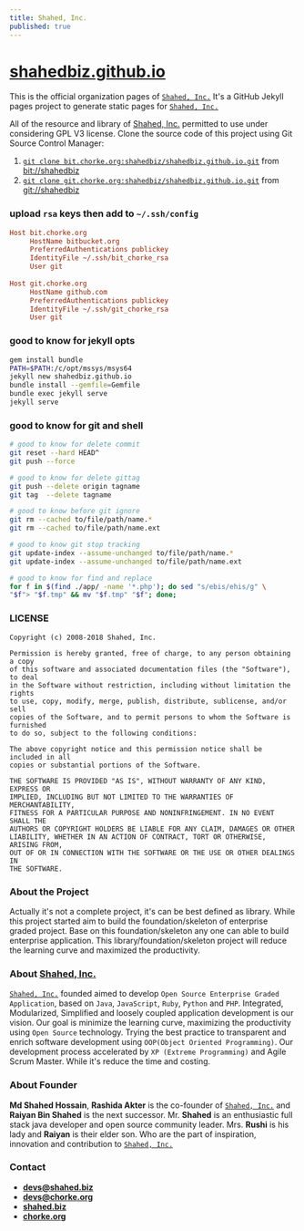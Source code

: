 ```yaml
---
title: Shahed, Inc.
published: true
---
```


# [shahedbiz.github.io][301]

This is the official organization pages of [`Shahed, Inc.`][000] It's a GitHub Jekyll pages project to generate static pages for [`Shahed, Inc.`][000]


All of the resource and library of [Shahed, Inc.][000] permitted to use under considering GPL V3 license. Clone the source code of this project using Git Source Control Manager:

1. [`git clone bit.chorke.org:shahedbiz/shahedbiz.github.io.git`][201] from [bit://shahedbiz][200]
2. [`git clone git.chorke.org:shahedbiz/shahedbiz.github.io.git`][301] from [git://shahedbiz][300]


### upload `rsa` keys then add to `~/.ssh/config`

```cfg
Host bit.chorke.org
     HostName bitbucket.org
     PreferredAuthentications publickey
     IdentityFile ~/.ssh/bit_chorke_rsa
     User git
    
Host git.chorke.org
     HostName github.com
     PreferredAuthentications publickey
     IdentityFile ~/.ssh/git_chorke_rsa
     User git
```


### good to know for jekyll opts

```bash
gem install bundle
PATH=$PATH:/c/opt/mssys/msys64
jekyll new shahedbiz.github.io
bundle install --gemfile=Gemfile
bundle exec jekyll serve
jekyll serve
```


### good to know for git and shell

```bash
# good to know for delete commit
git reset --hard HEAD^
git push --force

# good to know for delete gittag
git push --delete origin tagname
git tag  --delete tagname

# good to know before git ignore
git rm --cached to/file/path/name.*
git rm --cached to/file/path/name.ext

# good to know git stop tracking
git update-index --assume-unchanged to/file/path/name.*
git update-index --assume-unchanged to/file/path/name.ext

# good to know for find and replace
for f in $(find ./app/ -name '*.php'); do sed "s/ebis/ehis/g" \
"$f"> "$f.tmp" && mv "$f.tmp" "$f"; done;
```


### LICENSE

```
Copyright (c) 2008-2018 Shahed, Inc.

Permission is hereby granted, free of charge, to any person obtaining a copy
of this software and associated documentation files (the "Software"), to deal
in the Software without restriction, including without limitation the rights
to use, copy, modify, merge, publish, distribute, sublicense, and/or sell
copies of the Software, and to permit persons to whom the Software is furnished
to do so, subject to the following conditions:

The above copyright notice and this permission notice shall be included in all
copies or substantial portions of the Software.

THE SOFTWARE IS PROVIDED "AS IS", WITHOUT WARRANTY OF ANY KIND, EXPRESS OR
IMPLIED, INCLUDING BUT NOT LIMITED TO THE WARRANTIES OF MERCHANTABILITY,
FITNESS FOR A PARTICULAR PURPOSE AND NONINFRINGEMENT. IN NO EVENT SHALL THE
AUTHORS OR COPYRIGHT HOLDERS BE LIABLE FOR ANY CLAIM, DAMAGES OR OTHER
LIABILITY, WHETHER IN AN ACTION OF CONTRACT, TORT OR OTHERWISE, ARISING FROM,
OUT OF OR IN CONNECTION WITH THE SOFTWARE OR THE USE OR OTHER DEALINGS IN
THE SOFTWARE.
```


### About the Project

Actually it's not a complete project, it's can be best defined as library. While this project started aim to build the foundation/skeleton of enterprise graded project. Base on this foundation/skeleton any one can able to build enterprise application. This library/foundation/skeleton project will reduce the learning curve and maximized the productivity.


### About [Shahed, Inc.][000]

[`Shahed, Inc.`][000] founded aimed to develop `Open Source Enterprise Graded Application`, based on `Java`, `JavaScript`, `Ruby`, `Python` and `PHP`. Integrated, Modularized, Simplified and loosely coupled application development is our vision. Our goal is minimize the learning curve, maximizing the productivity using `Open Source` technology. Trying the best practice to transparent and enrich software development using `OOP(Object Oriented Programming)`. Our development process accelerated by `XP (Extreme Programming)` and Agile Scrum Master. While it's reduce the time and costing.


### About Founder

**Md Shahed Hossain**, **Rashida Akter** is the co-founder of [`Shahed, Inc.`][000] and **Raiyan Bin Shahed** is the next successor. Mr. **Shahed** is an enthusiastic full stack java developer and open source community leader. Mrs. **Rushi** is his lady and **Raiyan** is their elder son. Who are the part of inspiration, innovation and contribution to [`Shahed, Inc.`][000]


### Contact

- [**devs@shahed.biz**][100]
- [**devs@chorke.org**][101]
- [**shahed.biz**][000]
- [**chorke.org**][001]


[000]:  http://shahed.biz "Shahed, Inc. Visit us"
[001]:  http://chorke.org "Chorke, Org. Visit us"

[100]:  mailto:devs@shahed.biz "Shahed, Inc. Email us"
[101]:  mailto:devs@chorke.org "Chorke, Org. Email us"

[200]:  https://bitbucket.org/shahedbiz "bit://shahedbiz"
[201]:  https://bitbucket.org/shahedbiz/shahedbiz.github.io "shahedbiz.github.io"

[300]:  https://github.com/shahedbiz "git://shahedbiz"
[301]:  https://github.com/shahedbiz/shahedbiz.github.io "shahedbiz.github.io"

[400]:  https://github.com "GitHub"
[401]:  https://bitbucket.org "Bitbucket"

